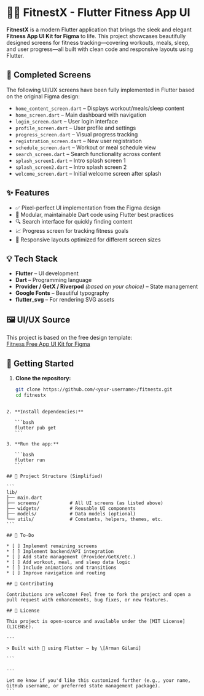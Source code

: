 # 🏋️‍♂️ FitnestX - Flutter Fitness App UI

**FitnestX** is a modern Flutter application that brings the sleek and elegant **Fitness App UI Kit for Figma** to life. This project showcases beautifully designed screens for fitness tracking—covering workouts, meals, sleep, and user progress—all built with clean code and responsive layouts using Flutter.

## 📱 Completed Screens

The following UI/UX screens have been fully implemented in Flutter based on the original Figma design:

- `home_content_screen.dart` – Displays workout/meals/sleep content
- `home_screen.dart` – Main dashboard with navigation
- `login_screen.dart` – User login interface
- `profile_screen.dart` – User profile and settings
- `progress_screen.dart` – Visual progress tracking
- `registration_screen.dart` – New user registration
- `schedule_screen.dart` – Workout or meal schedule view
- `search_screen.dart` – Search functionality across content
- `splash_screen1.dart` – Intro splash screen 1
- `splash_screen2.dart` – Intro splash screen 2
- `welcome_screen.dart` – Initial welcome screen after splash

## ✨ Features

- ✅ Pixel-perfect UI implementation from the Figma design
- 🎯 Modular, maintainable Dart code using Flutter best practices
- 🔍 Search interface for quickly finding content
- 📈 Progress screen for tracking fitness goals
- 📱 Responsive layouts optimized for different screen sizes

## 💡 Tech Stack

- **Flutter** – UI development
- **Dart** – Programming language
- **Provider / GetX / Riverpod** *(based on your choice)* – State management
- **Google Fonts** – Beautiful typography
- **flutter_svg** – For rendering SVG assets

## 🖼️ UI/UX Source

This project is based on the free design template:  
[Fitness Free App UI Kit for Figma](https://www.uistore.design/items/fitness-free-app-ui-kit-for-figma/)

## 🚀 Getting Started

1. **Clone the repository:**
   ```bash
   git clone https://github.com/<your-username>/fitnestx.git
   cd fitnestx
````

2. **Install dependencies:**

   ```bash
   flutter pub get
   ```

3. **Run the app:**

   ```bash
   flutter run
   ```

## 📂 Project Structure (Simplified)

```
lib/
├── main.dart
├── screens/           # All UI screens (as listed above)
├── widgets/           # Reusable UI components
├── models/            # Data models (optional)
└── utils/             # Constants, helpers, themes, etc.
```

## 📌 To-Do

* [ ] Implement remaining screens
* [ ] Implement backend/API integration
* [ ] Add state management (Provider/GetX/etc.)
* [ ] Add workout, meal, and sleep data logic
* [ ] Include animations and transitions
* [ ] Improve navigation and routing

## 🙌 Contributing

Contributions are welcome! Feel free to fork the project and open a pull request with enhancements, bug fixes, or new features.

## 📃 License

This project is open-source and available under the [MIT License](LICENSE).

---

> Built with 💙 using Flutter – by \[Arman Gilani]

```

---

Let me know if you'd like this customized further (e.g., your name, GitHub username, or preferred state management package).
```
